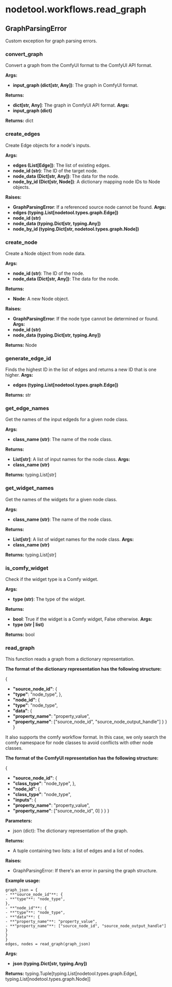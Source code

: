 # nodetool.workflows.read_graph

## GraphParsingError

Custom exception for graph parsing errors.

### convert_graph

Convert a graph from the ComfyUI format to the ComfyUI API format.


**Args:**

- **input_graph (dict[str, Any])**: The graph in ComfyUI format.


**Returns:**

- **dict[str, Any]**: The graph in ComfyUI API format.
**Args:**
- **input_graph (dict)**

**Returns:** dict

### create_edges

Create Edge objects for a node's inputs.


**Args:**

- **edges (List[Edge])**: The list of existing edges.
- **node_id (str)**: The ID of the target node.
- **node_data (Dict[str, Any])**: The data for the node.
- **node_by_id (Dict[str, Node])**: A dictionary mapping node IDs to Node objects.


**Raises:**

- **GraphParsingError**: If a referenced source node cannot be found.
**Args:**
- **edges (typing.List[nodetool.types.graph.Edge])**
- **node_id (str)**
- **node_data (typing.Dict[str, typing.Any])**
- **node_by_id (typing.Dict[str, nodetool.types.graph.Node])**

### create_node

Create a Node object from node data.


**Args:**

- **node_id (str)**: The ID of the node.
- **node_data (Dict[str, Any])**: The data for the node.


**Returns:**

- **Node**: A new Node object.


**Raises:**

- **GraphParsingError**: If the node type cannot be determined or found.
**Args:**
- **node_id (str)**
- **node_data (typing.Dict[str, typing.Any])**

**Returns:** Node

### generate_edge_id

Finds the highest ID in the list of edges and returns a new ID that is one higher.
**Args:**
- **edges (typing.List[nodetool.types.graph.Edge])**

**Returns:** str

### get_edge_names

Get the names of the input edgeds for a given node class.


**Args:**

- **class_name (str)**: The name of the node class.


**Returns:**

- **List[str]**: A list of input names for the node class.
**Args:**
- **class_name (str)**

**Returns:** typing.List[str]

### get_widget_names

Get the names of the widgets for a given node class.


**Args:**

- **class_name (str)**: The name of the node class.


**Returns:**

- **List[str]**: A list of widget names for the node class.
**Args:**
- **class_name (str)**

**Returns:** typing.List[str]

### is_comfy_widget

Check if the widget type is a Comfy widget.


**Args:**

- **type (str)**: The type of the widget.


**Returns:**

- **bool**: True if the widget is a Comfy widget, False otherwise.
**Args:**
- **type (str | list)**

**Returns:** bool

### read_graph

This function reads a graph from a dictionary representation.


**The format of the dictionary representation has the following structure:**

{
- **"source_node_id"**: {
- **"type"**: "node_type",
},
- **"node_id"**: {
- **"type"**: "node_type",
- **"data"**: {
- **"property_name"**: "property_value",
- **"property_name"**: ["source_node_id", "source_node_output_handle"]
}
}
}

It also supports the comfy workflow format.
In this case, we only search the comfy namespace for node classes
to avoid conflicts with other node classes.


**The format of the ComfyUI representation has the following structure:**

{
- **"source_node_id"**: {
- **"class_type"**: "node_type",
},
- **"node_id"**: {
- **"class_type"**: "node_type",
- **"inputs"**: {
- **"property_name"**: "property_value",
- **"property_name"**: ["source_node_id", 0]
}
}
}


**Parameters:**


- json (dict): The dictionary representation of the graph.


**Returns:**


- A tuple containing two lists: a list of edges and a list of nodes.


**Raises:**


- GraphParsingError: If there's an error in parsing the graph structure.


**Example usage:**

```
graph_json = {
- **"source_node_id"**: {
- **"type"**: "node_type",
},
- **"node_id"**: {
- **"type"**: "node_type",
- **"data"**: {
- **"property_name"**: "property_value",
- **"property_name"**: ["source_node_id", "source_node_output_handle"]
}
}
}
edges, nodes = read_graph(graph_json)
```
**Args:**
- **json (typing.Dict[str, typing.Any])**

**Returns:** typing.Tuple[typing.List[nodetool.types.graph.Edge], typing.List[nodetool.types.graph.Node]]


